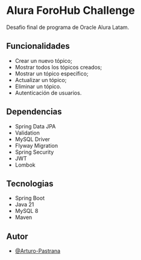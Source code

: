 
# Alura ForoHub Challenge

Desafio final de programa de Oracle Alura Latam.


## Funcionalidades

 - Crear un nuevo tópico;
 - Mostrar todos los tópicos creados;
 - Mostrar un tópico específico;
 - Actualizar un tópico;
 - Eliminar un tópico.
 - Autenticación de usuarios.

## Dependencias

- Spring Data JPA
- Validation
- MySQL Driver
- Flyway Migration
- Spring Security
- JWT
- Lombok
  
## Tecnologias

- Spring Boot
- Java 21
- MySQL 8
- Maven

## Autor

- [@Arturo-Pastrana](https://www.linkedin.com/in/arturo-pastrana/)
